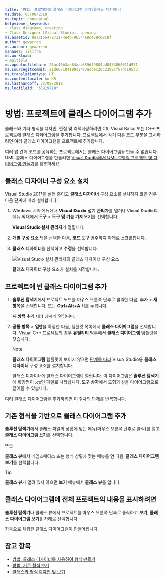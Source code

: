 ```yaml
---
title: '방법: 프로젝트에 클래스 다이어그램 추가(클래스 디자이너)'
ms.date: 05/08/2018
ms.topic: conceptual
helpviewer_keywords:
- class diagrams, creating
- Class Designer [Visual Studio], opening
ms.assetid: 0eac1b54-2711-4e4b-9654-a0c429c08c8f
author: gewarren
ms.author: gewarren
manager: jillfra
ms.workload:
- multiple
ms.openlocfilehash: 26ac40b3ae84aad689df9884ad8453860f91d971
ms.sourcegitcommit: 21d667104199c2493accec20c2388cf674b195c3
ms.translationtype: HT
ms.contentlocale: ko-KR
ms.lasthandoff: 02/08/2019
ms.locfileid: "55919718"
---
```

# <a name="how-to-add-class-diagrams-to-projects"></a>방법: 프로젝트에 클래스 다이어그램 추가

클래스와 기타 형식을 디자인, 편집 및 리팩터링하려면 C#, Visual Basic 또는 C++ 프로젝트에 클래스 다이어그램을 추가합니다. 프로젝트에서 각기 다른 코드 부분을 표시하려면 여러 클래스 다이어그램을 프로젝트에 추가합니다.

여러 앱 간에 코드를 공유하는 프로젝트에서는 클래스 다이어그램을 만들 수 없습니다. UML 클래스 다이어그램을 만들려면 [Visual Studio에서 UML 모델링 프로젝트 및 다이어그램 만들기](../../modeling/create-uml-modeling-projects-and-diagrams.md)를 참조하세요.

## <a name="install-the-class-designer-component"></a>클래스 디자이너 구성 요소 설치

Visual Studio 2017을 실행 중이고 **클래스 디자이너** 구성 요소를 설치하지 않은 경우 다음 단계에 따라 설치합니다.

1. Windows 시작 메뉴에서 **Visual Studio 설치 관리자**를 열거나 Visual Studio의 메뉴 막대에서 **도구** > **도구 및 기능 가져 오기**를 선택합니다.

   **Visual Studio 설치 관리자**가 열립니다.

1. **개별 구성 요소** 탭을 선택한 다음, **코드 도구** 범주까지 아래로 스크롤합니다.

1. **클래스 디자이너**를 선택하고 **수정**을 선택합니다.

   ![Visual Studio 설치 관리자의 클래스 디자이너 구성 요소](media/class-designer-component.png)

   **클래스 디자이너** 구성 요소가 설치를 시작합니다.

## <a name="add-a-blank-class-diagram-to-a-project"></a>프로젝트에 빈 클래스 다이어그램 추가

1. **솔루션 탐색기**에서 프로젝트 노드를 마우스 오른쪽 단추로 클릭한 다음, **추가** > **새 항목**을 선택합니다. 또는 **Ctrl**+**Alt**+**A** 키를 누릅니다.

   **새 항목 추가** 대화 상자가 열립니다.

2. **공통 항목** > **일반**을 확장한 다음, 템플릿 목록에서 **클래스 다이어그램**을 선택합니다. Visual C++ 프로젝트의 경우 **유틸리티** 범주에서 **클래스 다이어그램** 템플릿을 찾습니다.

   > [!NOTE]
   > **클래스 다이어그램** 템플릿이 보이지 않으면 [단계를 따라](#install-the-class-designer-component) Visual Studio용 **클래스 디자이너** 구성 요소를 설치합니다.

   클래스 디자이너에 클래스 다이어그램이 열립니다. 이 다이어그램은 **솔루션 탐색기**에 확장명이 *.cd*인 파일로 나타납니다. **도구 상자**에서 도형과 선을 다이어그램으로 끌어올 수 있습니다.

여러 클래스 다이어그램을 추가하려면 이 절차의 단계를 반복합니다.

## <a name="add-a-class-diagram-based-on-existing-types"></a>기존 형식을 기반으로 클래스 다이어그램 추가

**솔루션 탐색기**에서 클래스 파일의 상황에 맞는 메뉴(마우스 오른쪽 단추로 클릭)를 열고 **클래스 다이어그램 보기**를 선택합니다.

또는

**클래스 뷰**에서 네임스페이스 또는 형식 상황에 맞는 메뉴를 연 다음, **클래스 다이어그램 보기**를 선택합니다.

> [!TIP]
> **클래스 뷰**가 열려 있지 않으면 **보기** 메뉴에서 **클래스 뷰**를 엽니다.

## <a name="to-display-the-contents-of-a-complete-project-in-a-class-diagram"></a>클래스 다이어그램에 전체 프로젝트의 내용을 표시하려면

**솔루션 탐색기**나 클래스 뷰에서 프로젝트를 마우스 오른쪽 단추로 클릭하고 **보기**, **클래스 다이어그램 보기**를 차례로 선택합니다.

자동으로 채워진 클래스 다이어그램이 만들어집니다.

## <a name="see-also"></a>참고 항목

- [방법: 클래스 디자이너를 사용하여 형식 만들기](how-to-create-types.md)
- [방법: 기존 형식 보기](how-to-view-existing-types.md)
- [클래스와 형식 디자인 및 보기](designing-and-viewing-classes-and-types.md)
